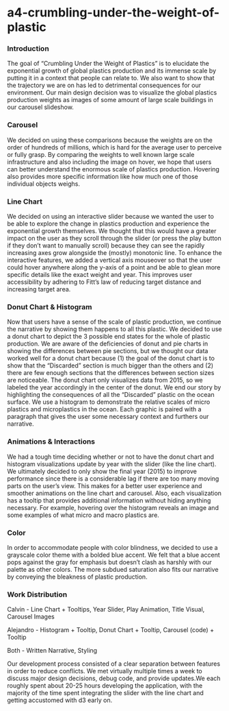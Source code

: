 # a4-crumbling-under-the-weight-of-plastic
### Introduction
The goal of “Crumbling Under the Weight of Plastics” is to elucidate the exponential growth of global plastics production and its immense scale by putting it in a context that people can relate to. We also want to show that the trajectory we are on has led to detrimental consequences for our environment. Our main design decision was to visualize the global plastics production weights as images of some amount of large scale buildings in our carousel slideshow.
### Carousel
We decided on using these comparisons because the weights are on the order of hundreds of millions, which is hard for the average user to perceive or fully grasp. By comparing the weights to well known large scale infrastructure and also including the image on hover, we hope that users can better understand the enormous scale of plastics production. Hovering also provides more specific information like how much one of those individual objects weighs.
### Line Chart
We decided on using an interactive slider because we wanted the user to be able to explore the change in plastics production and experience the exponential growth themselves. We thought that this would have a greater impact on the user as they scroll through the slider (or press the play button if they don’t want to manually scroll) because they can see the rapidly increasing axes grow alongside the (mostly) monotonic line. To enhance the interactive features, we added a vertical axis mouseover so that the user could hover anywhere along the y-axis of a point and be able to glean more specific details like the exact weight and year. This improves user accessibility by adhering to Fitt’s law of reducing target distance and increasing target area.
### Donut Chart & Histogram
Now that users have a sense of the scale of plastic production, we continue the narrative by showing them happens to all this plastic. We decided to use a donut chart to depict the 3 possible end states for the whole of plastic production. We are aware of the deficiencies of donut and pie charts in showing the differences between pie sections, but we thought our data worked well for a donut chart because (1) the goal of the donut chart is to show that the “Discarded” section is much bigger than the others and (2) there are few enough sections that the differences between section sizes are noticeable. The donut chart only visualizes data from 2015, so we labeled the year accordingly in the center of the donut. We end our story by highlighting the consequences of all the “Discarded” plastic on the ocean surface. We use a histogram to demonstrate the relative scales of micro plastics and microplastics in the ocean. Each graphic is paired with a paragraph that gives the user some necessary context and furthers our narrative.
### Animations & Interactions
We had a tough time deciding whether or not to have the donut chart and histogram visualizations update by year with the slider (like the line chart). We ultimately decided to only show the final year (2015) to improve performance since there is a considerable lag if there are too many moving parts on the user’s view. This makes for a better user experience and smoother animations on the line chart and carousel. Also, each visualization has a tooltip that provides additional information without hiding anything necessary. For example, hovering over the histogram reveals an image and some examples of what micro and macro plastics are.
### Color
In order to accommodate people with color blindness, we decided to use a grayscale color theme with a bolded blue accent. We felt that a blue accent pops against the gray for emphasis but doesn’t clash as harshly with our palette as other colors. The more subdued saturation also fits our narrative by conveying the bleakness of plastic production. 
### Work Distribution
Calvin - Line Chart + Tooltips, Year Slider, Play Animation, Title Visual, Carousel Images

Alejandro - Histogram + Tooltip, Donut Chart + Tooltip, Carousel (code) + Tooltip

Both - Written Narrative, Styling

Our development process consisted of a clear separation between features in order to reduce conflicts. We met virtually multiple times a week to discuss major design decisions, debug code, and provide updates.We each roughly spent about 20-25 hours developing the application, with the majority of the time spent integrating the slider with the line chart and getting accustomed with d3 early on.

